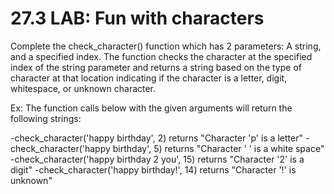 # 27.3 LAB: Fun with characters
Complete the check_character() function which has 2 parameters: A string, and a specified index. The function checks the character at the specified index of the string parameter and returns a string based on the type of character at that location indicating if the character is a letter, digit, whitespace, or unknown character.

Ex: The function calls below with the given arguments will return the following strings:

-check_character('happy birthday', 2) returns "Character 'p' is a letter"
-check_character('happy birthday', 5) returns "Character ' ' is a white space"
-check_character('happy birthday 2 you', 15) returns "Character '2' is a digit"
-check_character('happy birthday!', 14) returns "Character '!' is unknown"
